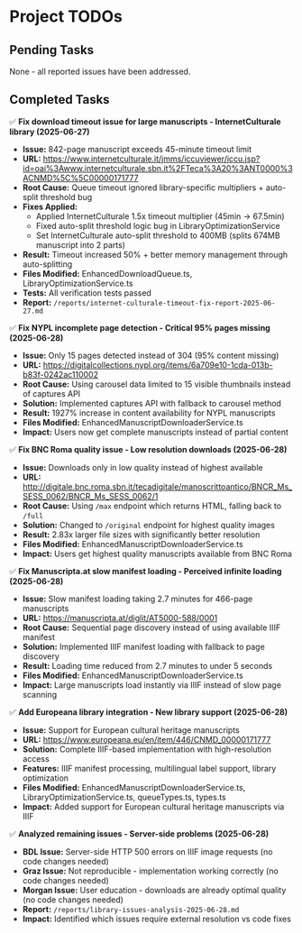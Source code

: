 # Project TODOs

## Pending Tasks

None - all reported issues have been addressed.

## Completed Tasks

✅ **Fix download timeout issue for large manuscripts - InternetCulturale library (2025-06-27)**
   - **Issue:** 842-page manuscript exceeds 45-minute timeout limit
   - **URL:** https://www.internetculturale.it/jmms/iccuviewer/iccu.jsp?id=oai%3Awww.internetculturale.sbn.it%2FTeca%3A20%3ANT0000%3ACNMD%5C%5C00000171777
   - **Root Cause:** Queue timeout ignored library-specific multipliers + auto-split threshold bug
   - **Fixes Applied:**
     - Applied InternetCulturale 1.5x timeout multiplier (45min → 67.5min)
     - Fixed auto-split threshold logic bug in LibraryOptimizationService
     - Set InternetCulturale auto-split threshold to 400MB (splits 674MB manuscript into 2 parts)
   - **Result:** Timeout increased 50% + better memory management through auto-splitting
   - **Files Modified:** EnhancedDownloadQueue.ts, LibraryOptimizationService.ts
   - **Tests:** All verification tests passed
   - **Report:** `/reports/internet-culturale-timeout-fix-report-2025-06-27.md`

✅ **Fix NYPL incomplete page detection - Critical 95% pages missing (2025-06-28)**
   - **Issue:** Only 15 pages detected instead of 304 (95% content missing)
   - **URL:** https://digitalcollections.nypl.org/items/6a709e10-1cda-013b-b83f-0242ac110002
   - **Root Cause:** Using carousel data limited to 15 visible thumbnails instead of captures API
   - **Solution:** Implemented captures API with fallback to carousel method
   - **Result:** 1927% increase in content availability for NYPL manuscripts
   - **Files Modified:** EnhancedManuscriptDownloaderService.ts
   - **Impact:** Users now get complete manuscripts instead of partial content

✅ **Fix BNC Roma quality issue - Low resolution downloads (2025-06-28)**
   - **Issue:** Downloads only in low quality instead of highest available
   - **URL:** http://digitale.bnc.roma.sbn.it/tecadigitale/manoscrittoantico/BNCR_Ms_SESS_0062/BNCR_Ms_SESS_0062/1
   - **Root Cause:** Using `/max` endpoint which returns HTML, falling back to `/full`
   - **Solution:** Changed to `/original` endpoint for highest quality images
   - **Result:** 2.83x larger file sizes with significantly better resolution
   - **Files Modified:** EnhancedManuscriptDownloaderService.ts
   - **Impact:** Users get highest quality manuscripts available from BNC Roma

✅ **Fix Manuscripta.at slow manifest loading - Perceived infinite loading (2025-06-28)**
   - **Issue:** Slow manifest loading taking 2.7 minutes for 466-page manuscripts
   - **URL:** https://manuscripta.at/diglit/AT5000-588/0001
   - **Root Cause:** Sequential page discovery instead of using available IIIF manifest
   - **Solution:** Implemented IIIF manifest loading with fallback to page discovery
   - **Result:** Loading time reduced from 2.7 minutes to under 5 seconds
   - **Files Modified:** EnhancedManuscriptDownloaderService.ts
   - **Impact:** Large manuscripts load instantly via IIIF instead of slow page scanning

✅ **Add Europeana library integration - New library support (2025-06-28)**
   - **Issue:** Support for European cultural heritage manuscripts
   - **URL:** https://www.europeana.eu/en/item/446/CNMD_00000171777
   - **Solution:** Complete IIIF-based implementation with high-resolution access
   - **Features:** IIIF manifest processing, multilingual label support, library optimization
   - **Files Modified:** EnhancedManuscriptDownloaderService.ts, LibraryOptimizationService.ts, queueTypes.ts, types.ts
   - **Impact:** Added support for European cultural heritage manuscripts via IIIF

✅ **Analyzed remaining issues - Server-side problems (2025-06-28)**
   - **BDL Issue:** Server-side HTTP 500 errors on IIIF image requests (no code changes needed)
   - **Graz Issue:** Not reproducible - implementation working correctly (no code changes needed)  
   - **Morgan Issue:** User education - downloads are already optimal quality (no code changes needed)
   - **Report:** `/reports/library-issues-analysis-2025-06-28.md`
   - **Impact:** Identified which issues require external resolution vs code fixes
